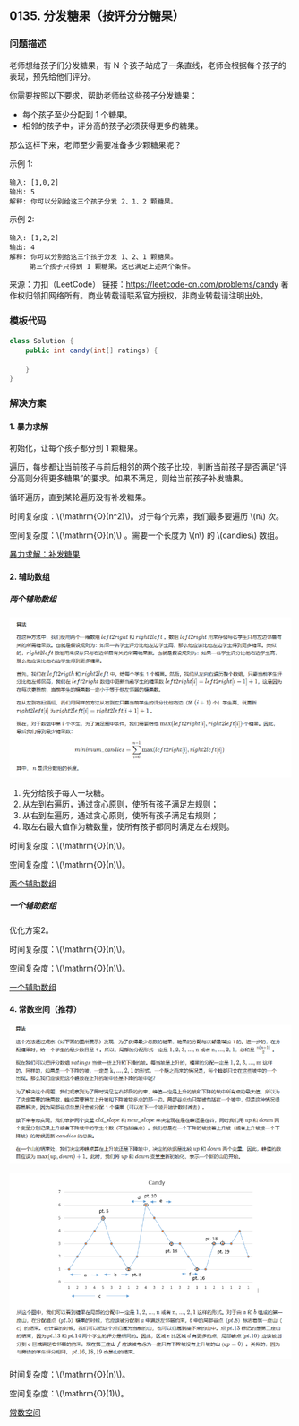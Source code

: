 <script src="https://cdn.bootcss.com/mathjax/2.7.7/MathJax.js?config=TeX-AMS-MML_HTMLorMML"></script>

## 0135. 分发糖果（按评分分糖果）

### 问题描述

老师想给孩子们分发糖果，有 N 个孩子站成了一条直线，老师会根据每个孩子的表现，预先给他们评分。

你需要按照以下要求，帮助老师给这些孩子分发糖果：

* 每个孩子至少分配到 1 个糖果。
* 相邻的孩子中，评分高的孩子必须获得更多的糖果。

那么这样下来，老师至少需要准备多少颗糖果呢？

示例 1:

```
输入: [1,0,2]
输出: 5
解释: 你可以分别给这三个孩子分发 2、1、2 颗糖果。
```

示例 2:

```
输入: [1,2,2]
输出: 4
解释: 你可以分别给这三个孩子分发 1、2、1 颗糖果。
     第三个孩子只得到 1 颗糖果，这已满足上述两个条件。
```

来源：力扣（LeetCode）
链接：https://leetcode-cn.com/problems/candy
著作权归领扣网络所有。商业转载请联系官方授权，非商业转载请注明出处。


### 模板代码

``` java
class Solution {
    public int candy(int[] ratings) {

    }
}
```

### 解决方案


#### 1. 暴力求解

初始化，让每个孩子都分到 1 颗糖果。

遍历，每步都让当前孩子与前后相邻的两个孩子比较，判断当前孩子是否满足“评分高则分得更多糖果”的要求。如果不满足，则给当前孩子补发糖果。

循环遍历，直到某轮遍历没有补发糖果。


时间复杂度：\\(\mathrm{O}(n^2)\\)。对于每个元素，我们最多要遍历 \\(n\\) 次。

空间复杂度：\\(\mathrm{O}(n)\\) 。需要一个长度为 \\(n\\) 的 \\(candies\\) 数组。

[暴力求解：补发糖果](qu0135/solu1/Solution.java)


#### 2. 辅助数组

##### 两个辅助数组

![按评分分糖果_两个数组](0135_按评分分糖果_两个数组.png)

1. 先分给孩子每人一块糖。
2. 从左到右遍历，通过贪心原则，使所有孩子满足左规则；
3. 从右到左遍历，通过贪心原则，使所有孩子满足右规则；
4. 取左右最大值作为糖数量，使所有孩子都同时满足左右规则。

时间复杂度：\\(\mathrm{O}(n)\\)。

空间复杂度：\\(\mathrm{O}(n)\\)。

[两个辅助数组](qu0135/solu2/Solution.java)


##### 一个辅助数组

优化方案2。

时间复杂度：\\(\mathrm{O}(n)\\)。

空间复杂度：\\(\mathrm{O}(n)\\)。

[一个辅助数组](qu0135/solu3/Solution.java)


#### 4. 常数空间（推荐）

![按评分分糖果_常数空间](0135_按评分分糖果_常数空间.png)

![按评分分糖果_常数空间](0135_按评分分糖果_常数空间_2.png)

时间复杂度：\\(\mathrm{O}(n)\\)。

空间复杂度：\\(\mathrm{O}(1)\\)。

[常数空间](qu0135/solu4/Solution.java)
